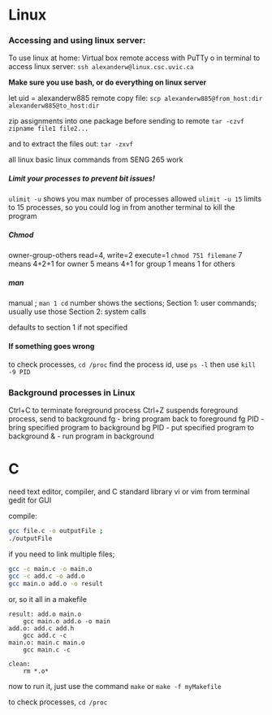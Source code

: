 # Linux
### Accessing and using linux server: 
To use linux at home: Virtual box 
remote access with PuTTy o in terminal to access linux server:
```ssh alexanderw@linux.csc.uvic.ca```

**Make sure you use bash, or do everything on linux server**

let uid = alexanderw885
remote copy file:
```scp alexanderw885@from_host:dir alexanderw885@to_host:dir```

zip assignments into one package before sending to remote
```tar -czvf zipname file1 file2...```

and to extract the files out:
```tar -zxvf```

all linux basic linux commands from SENG 265 work

##### Limit your processes to prevent bit issues!
```ulimit -u``` shows you max number of processes allowed
```ulimit -u 15``` limits to 15 processes, so you could log in from another terminal to kill the program

##### Chmod
owner-group-others
read=4, write=2 execute=1
```chmod 751 filemane```
7 means 4+2+1 for owner
5 means 4+1 for group
1 means 1 for others


##### man
manual ;
```man 1 cd```
number shows the sections; 
Section 1: user commands; usually use those
Section 2: system calls

defaults to section 1 if not specified

#### If something goes wrong
to check processes, ```cd /proc```
find the process id, use ```ps -l```
then use ```kill -9 PID```


### Background processes in Linux
Ctrl+C to terminate foreground process
Ctrl+Z suspends foreground process, send to background
fg - bring program back to foreground
fg PID - bring specified program to background
bg PID - put specified program to background
& - run program in background


# C
need text editor, compiler, and C standard library
vi or vim from terminal
gedit for GUI

compile:
```bash
gcc file.c -o outputFile ;
./outputFile
```
if you need to link multiple files;
```bash
gcc -c main.c -o main.o
gcc -c add.c -o add.o
gcc main.o add.o -o result
```
or, so it all in a makefile
```
result: add.o main.o
	gcc main.o add.o -o main
add.o: add.c add.h
	gcc add.c -c
main.o: main.c main.o
	gcc main.c -c

clean:
	rm *.o*
```
now to run it, just use the command
```make```
or ```make -f myMakefile```

to check processes, ```cd /proc```
